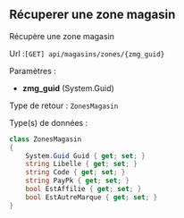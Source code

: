 ## <span id='unezonemagasin'>Récuperer une zone magasin</span>

Récupère une zone magasin

Url :`[GET] api/magasins/zones/{zmg_guid}`

Paramètres : 

- **zmg_guid** (System.Guid)

Type de retour : `ZonesMagasin`

Type(s) de données :

```csharp
class ZonesMagasin
{
	System.Guid Guid { get; set; }
	string Libelle { get; set; }
	string Code { get; set; }
	string PayPk { get; set; }
	bool EstAffilie { get; set; }
	bool EstAutreMarque { get; set; }
}

```
